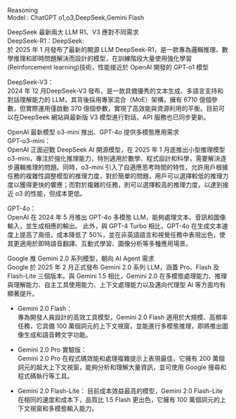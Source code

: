 Reasoning   
Model : ChatGPT o1,o3,DeepSeek,Gemini Flash  

DeepSeek 最新兩大 LLM R1、V3 應對不同需求  
DeepSeek-R1：DeepSeek:   
於 2025 年 1 月發布了最新的開源 LLM DeepSeek-R1，是一款專為邏輯推理、數學推理和即時問題解決而設計的模型，在訓練階段大量使用強化學習(Reinforcement learning)技術，性能接近於 OpenAI 開發的 GPT-o1 模型  

DeepSeek-V3：   
2024 年 12 月DeepSeek-V3 發布，是一款具備優秀的文本生成、多語言支持和對話理解能力的 LLM，其背後採用專家混合（MoE）架構，擁有 6710 億個參數，但實際運用僅啟動 370 億個參數，實現了高效能與資源利用的平衡。目前可以在DeepSeek 網站與最新版 V3 模型進行對話，API 服務也已同步更新。  

OpenAI 最新模型 o3-mini 推出、GPT-4o 提供多模態應用需求  
GPT-o3-mini：  
OpenAI 正面迎戰 DeepSeek AI 開源模型，在 2025 年 1 月底推出小型推理模型o3-mini，專注於強化推理能力，特別適用於數學、程式設計和科學，需要解決逐步邏輯推理的問題。同時，o3-mini 引入了自適應思考時間的特性，允許用戶根據任務的複雜性調整模型的推理力度，對於簡單的問題，用戶可以選擇較低的推理力度以獲得更快的響應；而對於複雜的任務，則可以選擇較高的推理力度，以達到接近 o3 的性能，但成本更低。  

GPT-4o：  
OpenAI 在 2024 年 5 月推出 GPT-4o 多模態 LLM，能夠處理文本、音訊和圖像輸入，並生成相應的輸出。 此外，與 GPT-4 Turbo 相比，GPT-4o 在生成文本速度上提高了兩倍，成本降低了 50%，並在非英語語言和視覺任務中表現出色，使其更適用於即時語音翻譯、互動式學習、圖像分析等多種應用場景。  

Google 推 Gemini 2.0 系列模型，朝向 AI Agent 需求  
Google 於 2025 年 2 月正式發布 Gemini 2.0 系列 LLM，涵蓋 Pro、Flash 及 Flash-Lite 三個版本。與 Gemini 1.5 相比，Gemini 2.0 在多模態處理能力、推理與理解能力、自主工具使用能力、上下文處理能力以及邁向代理型 AI 等方面均有顯著提升。  

- Gemini 2.0 Flash：  
  專為開發人員設計的高效工具模型，Gemini 2.0 Flash 適用於大規模、高頻率任務，它具備 100 萬個詞元的上下文視窗，並能進行多模態推理，即將推出圖像生成和語音轉文字功能。  

- Gemini 2.0 Pro 實驗版：  
Gemini 2.0 Pro 在程式碼效能和處理複雜提示上表現最佳，它擁有 200 萬個詞元的超大上下文視窗，能夠分析和理解大量資訊，並可使用 Google 搜尋和程式碼執行等工具。  

- Gemini 2.0 Flash-Lite：
  目前成本效益最高的模型，Gemini 2.0 Flash-Lite在相同的速度和成本下，品質比 1.5 Flash 更出色，它擁有 100 萬個詞元的上下文視窗和多模態輸入能力。
  
